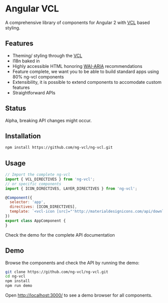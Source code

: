 # Angular VCL

A comprehensive library of components for Angular 2
with [VCL](http://vcl.github.io/) based styling.

## Features

- Theming/ styling through the [VCL](http://vcl.github.io/)
- I18n baked in
- Highly accessible HTML honoring [WAI-ARIA](https://www.w3.org/WAI/intro/aria) recommendations
- Feature complete, we want you to be able to build standard apps using 80% ng-vcl components
- Extensibility, it is possible to extend components to accomodate custom features
- Straightforward APIs

## Status

Alpha, breaking API changes might occur.

## Installation

```sh
npm install https://github.com/ng-vcl/ng-vcl.git
```

## Usage

```js
// Import the complete ng-vcl
import { VCL_DIRECTIVES } from 'ng-vcl';
// or specific components
import { ICON_DIRECTIVES, LAYER_DIRECTIVES } from 'ng-vcl';

@Component({
  selector: 'app',
  directives: [ICON_DIRECTIVES],
  template: `<vcl-icon [src]="'http://materialdesignicons.com/api/download/icon/png/E4A14909-3821-4DB1-A739-4DA464ABEEB7/36'"></vcl-icon>`
})
export class AppComponent {
}
```

Check the demo for the complete API documentation

## Demo

Browse the components and check the API by running the demo:

```sh
git clone https://github.com/ng-vcl/ng-vcl.git
cd ng-vcl
npm install
npm run demo
```
Open [http://localhost:3000/](http://localhost:3000/) to see a demo browser
for all components.

